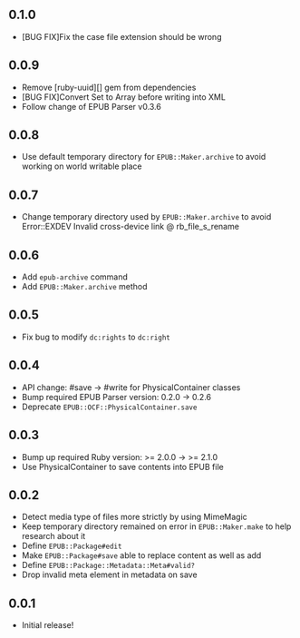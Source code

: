 0.1.0
-----

* [BUG FIX]Fix the case file extension should be wrong

0.0.9
-----

* Remove [ruby-uuid][] gem from dependencies
* [BUG FIX]Convert Set to Array before writing into XML
* Follow change of EPUB Parser v0.3.6

0.0.8
-----

* Use default temporary directory for `EPUB::Maker.archive` to avoid working on world writable place

0.0.7
-----

* Change temporary directory used by `EPUB::Maker.archive` to avoid Error::EXDEV Invalid cross-device link @ rb_file_s_rename

0.0.6
-----

* Add `epub-archive` command
* Add `EPUB::Maker.archive` method

0.0.5
-----

* Fix bug to modify `dc:rights` to `dc:right`

0.0.4
-----

* API change: #save -> #write for PhysicalContainer classes
* Bump required EPUB Parser version: 0.2.0 -> 0.2.6
* Deprecate `EPUB::OCF::PhysicalContainer.save`

0.0.3
-----

* Bump up required Ruby version: >= 2.0.0 -> >= 2.1.0
* Use PhysicalContainer to save contents into EPUB file

0.0.2
-----

* Detect media type of files more strictly by using MimeMagic
* Keep temporary directory remained on error in `EPUB::Maker.make` to help research about it
* Define `EPUB::Package#edit`
* Make `EPUB::Package#save` able to replace content as well as add
* Define `EPUB::Package::Metadata::Meta#valid?`
* Drop invalid meta element in metadata on save

0.0.1
------

* Initial release!
